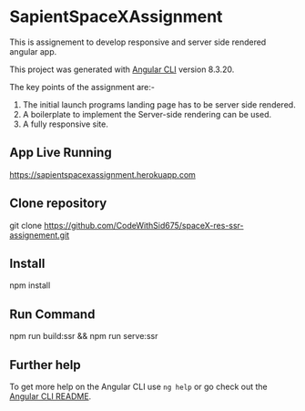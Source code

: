 # SapientSpaceXAssignment

This is assignement to develop responsive and server side rendered angular app.

This project was generated with [Angular CLI](https://github.com/angular/angular-cli) version 8.3.20.

The key points of the assignment are:-

1.	The initial launch programs landing page has to be server side rendered.
2.	A boilerplate to implement the Server-side rendering can be used.
3.  A fully responsive site.

## App Live Running

 https://sapientspacexassignment.herokuapp.com

## Clone repository

git clone https://github.com/CodeWithSid675/spaceX-res-ssr-assignement.git

## Install

npm install 

## Run Command 

npm run build:ssr && npm run serve:ssr

## Further help

To get more help on the Angular CLI use `ng help` or go check out the [Angular CLI README](https://github.com/angular/angular-cli/blob/master/README.md).
